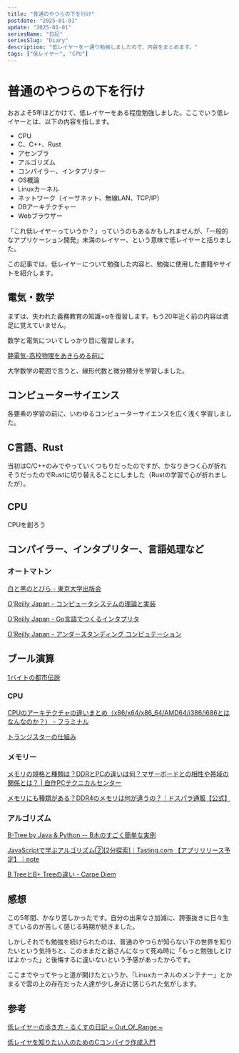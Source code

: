 ```yaml
---
title: "普通のやつらの下を行け"
postdate: "2025-01-01"
update: "2025-01-01"
seriesName: "日記"
seriesSlug: "Diary"
description: "低レイヤーを一通り勉強しましたので、内容をまとめます。"
tags: ["低レイヤー", "CPU"]
---
```


# 普通のやつらの下を行け

おおよそ5年ほどかけて、低レイヤーをある程度勉強しました。ここでいう低レイヤーとは、以下の内容を指します。

- CPU
- C、C++、Rust
- アセンブラ
- アルゴリズム
- コンパイラー、インタプリター
- OS概論
- Linuxカーネル
- ネットワーク（イーサネット、無線LAN、TCP/IP）
- DBアーキテクチャー
- Webブラウザー

「これ低レイヤーっていうか？」っていうのもあるかもしれませんが、「一般的なアプリケーション開発」未満のレイヤー、という意味で低レイヤーと括りました。

この記事では、低レイヤーについて勉強した内容と、勉強に使用した書籍やサイトを紹介します。

## 電気・数学

まずは、失われた義務教育の知識+αを復習します。もう20年近く前の内容は満足に覚えていません。

数学と電気についてしっかり目に復習します。

[静電気-高校物理をあきらめる前に](https://www.yukimura-physics.com/entry/elemag-f01)

大学数学の範囲で言うと、線形代数と微分積分を学習しました。

## コンピューターサイエンス

各要素の学習の前に、いわゆるコンピューターサイエンスを広く浅く学習しました。

## C言語、Rust

当初はC/C++のみでやっていくつもりだったのですが、かなりきつく心が折れそうだったのでRustに切り替えることにしました（Rustの学習で心が折れましたが）。

## CPU

CPUを創ろう

## コンパイラー、インタプリター、言語処理など

### オートマトン

[白と黒のとびら - 東京大学出版会](http://www.utp.or.jp/book/b306519.html)

[O'Reilly Japan - コンピュータシステムの理論と実装](https://www.oreilly.co.jp/books/9784873117126/)

[O'Reilly Japan - Go言語でつくるインタプリタ](https://www.oreilly.co.jp/books/9784873118222/)

[O'Reilly Japan - アンダースタンディング コンピュテーション](https://www.oreilly.co.jp/books/9784873116976/)

## ブール演算

[](https://www.saluteweb.net/~oss_1bitcpu.html)

[1バイトの都市伝説](http://diode.matrix.jp/LEGEND/BYTE.htm)

[](https://qiita.com/yaju/items/c5da6df2221d5c3611e0)

### CPU

[CPUのアーキテクチャの違いまとめ（x86/x64/x86_64/AMD64/i386/i686とはなんなのか？） - フラミナル](https://blog.framinal.life/entry/2020/04/22/041548)

[トランジスターの仕組み](https://www.intel.co.jp/content/www/jp/ja/innovation/transworks.html)

### メモリー

[メモリの規格と種類は？DDRとPCの違いは何？マザーボードとの相性や帯域の関係とは？ | 自作PCテクニカルセンター](https://jisakupc-technical.info/basic/memory/specification/)

[メモリにも種類がある？DDR4のメモリは何が違うの？｜ドスパラ通販【公式】](https://www.dospara.co.jp/5info/cts_str_parts_ddr4)

### アルゴリズム

[B-Tree by Java &amp; Python -- B木のすごく簡単な実例](http://wwwa.pikara.ne.jp/okojisan/b-tree/index.html)

[JavaScriptで学ぶアルゴリズム②[2分探索]｜Tasting.com 【アプリリリース予定】｜note](https://note.com/tasting/n/n6d746606c532)

[B TreeとB+ Treeの違い - Carpe Diem](https://christina04.hatenablog.com/entry/2017/05/17/190000)

## 感想

この5年間、かなり苦しかったです。自分の出来なさ加減に、誇張抜きに日々生きているのが苦しく感じる時期が続きました。

しかしそれでも勉強を続けられたのは、普通のやつらが知らない下の世界を知りたいという気持ちと、このままだと爺さんになって死ぬ時に「もっと勉強しとけばよかった」と後悔するに違いないという予感があったからです。

ここまでやってやっと道が開けたというか、「Linuxカーネルのメンテナー」とかまるで雲の上の存在だった人達が少し身近に感じられた気がします。

## 参考

[低レイヤーの歩き方 - るくすの日記 ~ Out_Of_Range ~](https://rkx1209.hatenablog.com/entry/2016/12/25/141543)

[低レイヤを知りたい人のためのCコンパイラ作成入門](https://www.sigbus.info/compilerbook)
